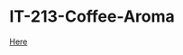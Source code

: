 # IT-213-Coffee-Aroma
[Here](https://drive.google.com/drive/folders/1Pyj3sR-PEz_nqSwJBTzOABYrs3TQ-mTw?usp=sharing)


